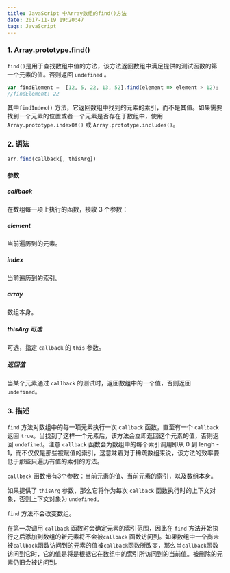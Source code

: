 ```yaml
---
title: JavaScript 中Array数组的find()方法
date: 2017-11-19 19:20:47
tags: JavaScript
---
```


### 1. Array.prototype.find()

`find()`是用于查找数组中值的方法，该方法返回数组中满足提供的测试函数的第一个元素的值。否则返回 `undefined` 。

```javascript
var findElement =  [12, 5, 22, 13, 52].find(element => element > 12); 
//findElement: 22
```
其中`findIndex()` 方法，它返回数组中找到的元素的索引，而不是其值。如果需要找到一个元素的位置或者一个元素是否存在于数组中，使用`Array.prototype.indexOf()` 或 `Array.prototype.includes()`。

### 2. 语法
```javascript
arr.find(callback[, thisArg])
```

#### 参数

##### callback

在数组每一项上执行的函数，接收 3 个参数：

##### element

当前遍历到的元素。

##### index

当前遍历到的索引。

##### array

数组本身。

##### thisArg 可选

可选，指定 `callback` 的 `this` 参数。

##### 返回值

当某个元素通过 `callback` 的测试时，返回数组中的一个值，否则返回 `undefined`。

### 3. 描述

`find` 方法对数组中的每一项元素执行一次 `callback` 函数，直至有一个 `callback` 返回 `true`。当找到了这样一个元素后，该方法会立即返回这个元素的值，否则返回 `undefined`。注意 `callback` 函数会为数组中的每个索引调用即从 0 到 lengh - 1，而不仅仅是那些被赋值的索引，这意味着对于稀疏数组来说，该方法的效率要低于那些只遍历有值的索引的方法。

`callback` 函数带有3个参数：当前元素的值、当前元素的索引，以及数组本身。

如果提供了 `thisArg` 参数，那么它将作为每次 `callback` 函数执行时的上下文对象，否则上下文对象为 `undefined`。

`find` 方法不会改变数组。

在第一次调用 `callback` 函数时会确定元素的索引范围，因此在 `find` 方法开始执行之后添加到数组的新元素将不会被`callback` 函数访问到。如果数组中一个尚未被`callback`函数访问到的元素的值被`callback`函数所改变，那么当`callback`函数访问到它时，它的值是将是根据它在数组中的索引所访问到的当前值。被删除的元素仍旧会被访问到。
